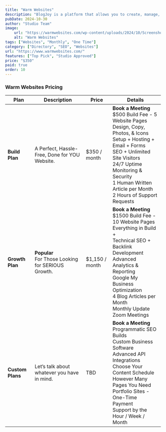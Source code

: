 ```yaml
---
title: "Warm Websites"
description: "BlogJoy is a platform that allows you to create, manage, and publish your own blogs with ease. It's a simple and intuitive tool that makes blogging accessible to everyone."
pubDate: 2024-10-30
author: "Studio Team"
image:
    url: "https://warmwebsites.com/wp-content/uploads/2024/10/Screenshot-2024-10-07-at-9.14.34 AM.png"
    alt: "Warm Websites"
tags: ["Websites", "Monthly", "One Time"]
category: ["Directory", "SEO", "Websites"]
url: "https://www.warmwebsites.com/"
features: ["Top Pick", "Studio Approved"]
price: "$350"
paid: true
order: 10
---
```


### Warm Websites Pricing

| **Plan**          | **Description**                                               | **Price**       | **Details**                                                                                                       |
|-------------------|---------------------------------------------------------------|-----------------|-------------------------------------------------------------------------------------------------------------------|
| **Build Plan**    | A Perfect, Hassle-Free, Done for YOU Website.                 | $350 / month    | **Book a Meeting** <br> $500 Build Fee - 5 Website Pages <br> Design, Copy, Photos, & Icons <br> Setup + Hosting + Email + Forms <br> SEO + Unlimited Site Visitors <br> 24/7 Uptime Monitoring & Security <br> 1 Human Written Article per Month <br> 2 Hours of Support Requests |
| **Growth Plan**   | **Popular** <br> For Those Looking for SERIOUS Growth.        | $1,150 / month  | **Book a Meeting** <br> $1500 Build Fee - 10 Website Pages <br> Everything in Build + <br> Technical SEO + Backlink Development <br> Advanced Analytics & Reporting <br> Google My Business Optimization <br> 4 Blog Articles per Month <br> Monthly Update Zoom Meetings |
| **Custom Plans**  | Let’s talk about whatever you have in mind.                   | TBD             | **Book a Meeting** <br> Programmatic SEO Builds <br> Custom Business Software <br> Advanced API Integrations <br> Choose Your Content Schedule <br> However Many Pages You Need <br> Portfolio Sites - One-Time Payment <br> Support by the Hour / Week / Month |
